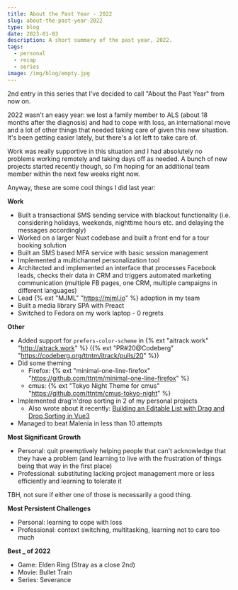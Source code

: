 ```yaml
---
title: About the Past Year - 2022
slug: about-the-past-year-2022
type: blog
date: 2023-01-03
description: A short summary of the past year, 2022.
tags:
  - personal
  - recap
  - series
image: /img/blog/empty.jpg
---
```


2nd entry in this series that I've decided to call "About the Past Year" from now on.

2022 wasn't an easy year: we lost a family member to ALS (about 18 months after the diagnosis) and had to cope with loss, an international move and a lot of other things that needed taking care of given this new situation. It's been getting easier lately, but there's a lot left to take care of.

Work was really supportive in this situation and I had absolutely no problems working remotely and taking days off as needed. A bunch of new projects started recently though, so I'm hoping for an additional team member within the next few weeks right now.

Anyway, these are some cool things I did last year:

**Work**

- Built a transactional SMS sending service with blackout functionality (i.e. considering holidays, weekends, nighttime hours etc. and delaying the messages accordingly)
- Worked on a larger Nuxt codebase and built a front end for a tour booking solution
- Built an SMS based MFA service with basic session management
- Implemented a multichannel personalization tool
- Architected and implemented an interface that processes Facebook leads, checks their data in CRM and triggers automated marketing communication (multiple FB pages, one CRM, multiple campaigns in different languages)
- Lead {% ext "MJML" "https://mjml.io" %} adoption in my team
- Built a media library SPA with Preact
- Switched to Fedora on my work laptop - 0 regrets

**Other**

- Added support for `prefers-color-scheme` in {% ext "aitrack.work" "http://aitrack.work" %} ({% ext "PR#20@Codeberg" "https://codeberg.org/ttntm/itrack/pulls/20" %})
- Did some theming
  - Firefox: {% ext "minimal-one-line-firefox" "https://github.com/ttntm/minimal-one-line-firefox" %}
  - cmus: {% ext "Tokyo Night Theme for cmus" "https://github.com/ttntm/cmus-tokyo-night" %}
- Implemented drag'n'drop sorting in 2 of my personal projects
  - Also wrote about it recently: [Building an Editable List with Drag and Drop Sorting in Vue3](/blog/building-an-editable-list-with-drag-and-drop-sorting-in-vue3/)
- Managed to beat Malenia in less than 10 attempts

**Most Significant Growth**

- Personal: quit preemptively helping people that can't acknowledge that they have a problem (and learning to live with the frustration of things being that way in the first place)
- Professional: substituting lacking project management more or less efficiently and learning to tolerate it

TBH, not sure if either one of those is necessarily a good thing.

**Most Persistent Challenges**

- Personal: learning to cope with loss
- Professional: context switching, multitasking, learning not to care too much

**Best _ of 2022**

- Game: Elden Ring (Stray as a close 2nd)
- Movie: Bullet Train
- Series: Severance
